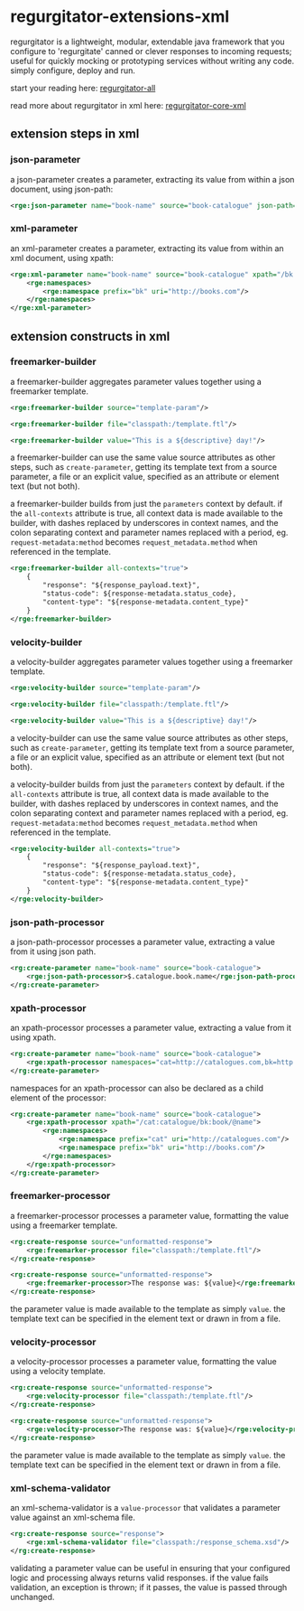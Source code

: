 # regurgitator-extensions-xml

regurgitator is a lightweight, modular, extendable java framework that you configure to 'regurgitate' canned or clever responses to incoming requests; useful for quickly mocking or prototyping services without writing any code. simply configure, deploy and run.

start your reading here: [regurgitator-all](http://github.com/talmeym/regurgitator-all#regurgitator)

read more about regurgitator in xml here: [regurgitator-core-xml](http://github.com/talmeym/regurgitator-core-xml#xml-configuration-of-regurgitator)

## extension steps in xml

### json-parameter

a json-parameter creates a parameter, extracting its value from within a json document, using json-path:

```xml
<rge:json-parameter name="book-name" source="book-catalogue" json-path="$.catalogue.book.name"/>
```

### xml-parameter

an xml-parameter creates a parameter, extracting its value from within an xml document, using xpath:

```xml
<rge:xml-parameter name="book-name" source="book-catalogue" xpath="/bk:catalogue/bk:book/bk:name">
    <rge:namespaces>
        <rge:namespace prefix="bk" uri="http://books.com"/>
    </rge:namespaces>
</rge:xml-parameter>
```

## extension constructs in xml

### freemarker-builder 

a freemarker-builder aggregates parameter values together using a freemarker template.

```xml
<rge:freemarker-builder source="template-param"/>

<rge:freemarker-builder file="classpath:/template.ftl"/>

<rge:freemarker-builder value="This is a ${descriptive} day!"/>
```

a freemarker-builder can use the same value source attributes as other steps, such as ``create-parameter``, getting its template text from a source parameter, a file or an explicit value, specified as an attribute or element text (but not both).

a freemarker-builder builds from just the ``parameters`` context by default. if the ``all-contexts`` attribute is true, all context data is made available to the builder, with dashes replaced by underscores in context names, and the colon separating context and parameter names replaced with a period, eg. ``request-metadata:method`` becomes ``request_metadata.method`` when referenced in the template.

```xml
<rge:freemarker-builder all-contexts="true">
    {
        "response": "${response_payload.text}",
        "status-code": ${response-metadata.status_code},
        "content-type": "${response-metadata.content_type}"
    }
</rge:freemarker-builder>
```

### velocity-builder

a velocity-builder aggregates parameter values together using a freemarker template.

```xml
<rge:velocity-builder source="template-param"/>

<rge:velocity-builder file="classpath:/template.ftl"/>

<rge:velocity-builder value="This is a ${descriptive} day!"/>
```

a velocity-builder can use the same value source attributes as other steps, such as ``create-parameter``, getting its template text from a source parameter, a file or an explicit value, specified as an attribute or element text (but not both).

a velocity-builder builds from just the ``parameters`` context by default. if the ``all-contexts`` attribute is true, all context data is made available to the builder, with dashes replaced by underscores in context names, and the colon separating context and parameter names replaced with a period, eg. ``request-metadata:method`` becomes ``request_metadata.method`` when referenced in the template.

```xml
<rge:velocity-builder all-contexts="true">
    {
        "response": "${response_payload.text}",
        "status-code": ${response-metadata.status_code},
        "content-type": "${response-metadata.content_type}"
    }
</rge:velocity-builder>
```

### json-path-processor

a json-path-processor processes a parameter value, extracting a value from it using json path.

```xml
<rg:create-parameter name="book-name" source="book-catalogue">
    <rge:json-path-processor>$.catalogue.book.name</rge:json-path-processor>
</rg:create-parameter>
```

### xpath-processor

an xpath-processor processes a parameter value, extracting a value from it using xpath.

```xml
<rg:create-parameter name="book-name" source="book-catalogue">
    <rge:xpath-processor namespaces="cat=http://catalogues.com,bk=http://books.com" xpath="/cat:catalogue/bk:book/@name"/>
</rg:create-parameter>
```

namespaces for an xpath-processor can also be declared as a child element of the processor:

```xml
<rg:create-parameter name="book-name" source="book-catalogue">
    <rge:xpath-processor xpath="/cat:catalogue/bk:book/@name">
        <rge:namespaces>
            <rge:namespace prefix="cat" uri="http://catalogues.com"/>
            <rge:namespace prefix="bk" uri="http://books.com"/>
        </rge:namespaces>
    </rge:xpath-processor>
</rg:create-parameter>
```

### freemarker-processor

a freemarker-processor processes a parameter value, formatting the value using a freemarker template.

```xml
<rg:create-response source="unformatted-response">
    <rge:freemarker-processor file="classpath:/template.ftl"/>
</rg:create-response>

<rg:create-response source="unformatted-response">
    <rge:freemarker-processor>The response was: ${value}</rge:freemarker-processor>
</rg:create-response>
```

the parameter value is made available to the template as simply ``value``. the template text can be specified in the element text or drawn in from a file.

### velocity-processor

a velocity-processor processes a parameter value, formatting the value using a velocity template.

```xml
<rg:create-response source="unformatted-response">
    <rge:velocity-processor file="classpath:/template.ftl"/>
</rg:create-response>

<rg:create-response source="unformatted-response">
    <rge:velocity-processor>The response was: ${value}</rge:velocity-processor>
</rg:create-response>
```

the parameter value is made available to the template as simply ``value``. the template text can be specified in the element text or drawn in from a file.

### xml-schema-validator

an xml-schema-validator is a ``value-processor`` that validates a parameter value against an xml-schema file.

```xml
<rg:create-response source="response">
    <rge:xml-schema-validator file="classpath:/response_schema.xsd"/>
</rg:create-response>
```

validating a parameter value can be useful in ensuring that your configured logic and processing always returns valid responses. if the value fails validation, an exception is thrown; if it passes, the value is passed through unchanged.
